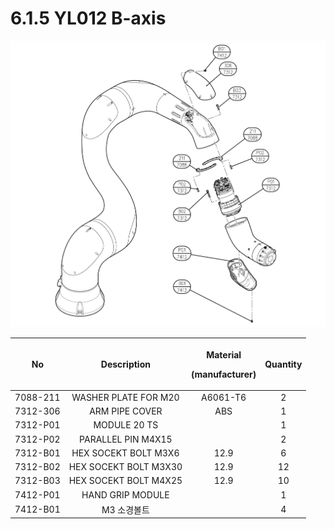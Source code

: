 # 6.1.5  YL012 B-axis

![](../../.gitbook/assets/image139.png)

<table>
  <thead>
    <tr>
      <th style="text-align:center">No</th>
      <th style="text-align:center"><b>Description</b>
      </th>
      <th style="text-align:center">
        <p>Material</p>
        <p>(manufacturer)</p>
      </th>
      <th style="text-align:center">Quantity</th>
    </tr>
  </thead>
  <tbody>
    <tr>
      <td style="text-align:center">7088-211</td>
      <td style="text-align:center">WASHER PLATE FOR M20</td>
      <td style="text-align:center">A6061-T6</td>
      <td style="text-align:center">2</td>
    </tr>
    <tr>
      <td style="text-align:center">7312-306</td>
      <td style="text-align:center">ARM PIPE COVER</td>
      <td style="text-align:center">ABS</td>
      <td style="text-align:center">1</td>
    </tr>
    <tr>
      <td style="text-align:center">7312-P01</td>
      <td style="text-align:center">MODULE 20 TS</td>
      <td style="text-align:center"></td>
      <td style="text-align:center">1</td>
    </tr>
    <tr>
      <td style="text-align:center">7312-P02</td>
      <td style="text-align:center">PARALLEL PIN M4X15</td>
      <td style="text-align:center"></td>
      <td style="text-align:center">2</td>
    </tr>
    <tr>
      <td style="text-align:center">7312-B01</td>
      <td style="text-align:center">HEX SOCEKT BOLT M3X6</td>
      <td style="text-align:center">12.9</td>
      <td style="text-align:center">6</td>
    </tr>
    <tr>
      <td style="text-align:center">7312-B02</td>
      <td style="text-align:center">HEX SOCEKT BOLT M3X30</td>
      <td style="text-align:center">12.9</td>
      <td style="text-align:center">12</td>
    </tr>
    <tr>
      <td style="text-align:center">7312-B03</td>
      <td style="text-align:center">HEX SOCEKT BOLT M4X25</td>
      <td style="text-align:center">12.9</td>
      <td style="text-align:center">10</td>
    </tr>
    <tr>
      <td style="text-align:center">7412-P01</td>
      <td style="text-align:center">HAND GRIP MODULE</td>
      <td style="text-align:center"></td>
      <td style="text-align:center">1</td>
    </tr>
    <tr>
      <td style="text-align:center">7412-B01</td>
      <td style="text-align:center">M3 &#xC18C;&#xACBD;&#xBCFC;&#xD2B8;</td>
      <td style="text-align:center"></td>
      <td style="text-align:center">4</td>
    </tr>
  </tbody>
</table>

